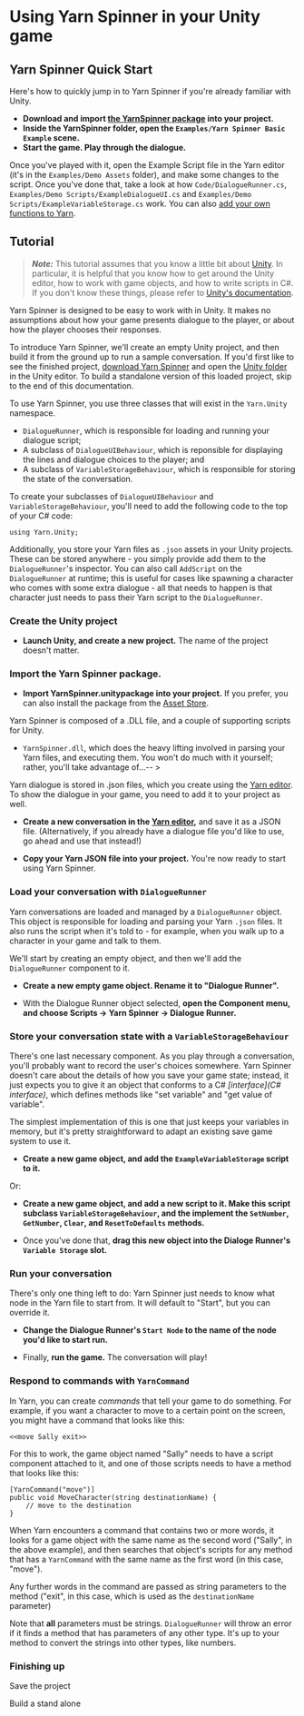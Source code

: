 # Using Yarn Spinner in your Unity game

## Yarn Spinner Quick Start

Here's how to quickly jump in to Yarn Spinner if you're already familiar with Unity.

* **Download and import [the YarnSpinner package](https://github.com/thesecretlab/YarnSpinner/releases) into your project.**
* **Inside the YarnSpinner folder, open the `Examples/Yarn Spinner Basic Example` scene.**
* **Start the game. Play through the dialogue.**

Once you've played with it, open the Example Script file in the Yarn editor (it's in the `Examples/Demo Assets` folder), and make some changes to the script. Once you've done that, take a look at how `Code/DialogueRunner.cs`, `Examples/Demo Scripts/ExampleDialogueUI.cs` and `Examples/Demo Scripts/ExampleVariableStorage.cs` work. You can also [add your own functions to Yarn](Extending.md).

## Tutorial

> ***Note:*** This tutorial assumes that you know a little bit about [Unity](http://www.unity3d.com). In particular, it is helpful that you know how to get around the Unity editor, how to work with game objects, and how to write scripts in C#. If you don't know these things, please refer to [Unity's documentation](http://unity3d.com/learn).

Yarn Spinner is designed to be easy to work with in Unity. It makes no assumptions about how your game presents dialogue to the player, or about how the player chooses their responses. 

To introduce Yarn Spinner, we'll create an empty Unity project, and then build it from the ground up to run a sample conversation. If you'd first like to  see the finished project, [download Yarn Spinner](https://github.com/thesecretlab/YarnSpinner/releases) and open the [Unity folder](https://github.com/thesecretlab/YarnSpinner/tree/master/Unity) in the Unity editor. To build a standalone version of this loaded project, skip to the end of this documentation.

To use Yarn Spinner, you use three classes that will exist in the `Yarn.Unity` namespace.

* `DialogueRunner`, which is responsible for loading and running your dialogue script;
* A subclass of `DialogueUIBehaviour`, which is reponsible for displaying the lines and dialogue choices to the player; and
* A subclass of `VariableStorageBehaviour`, which is responsible for storing the state of the conversation.

To create your subclasses of `DialogueUIBehaviour` and `VariableStorageBehaviour`, you'll need to add the following code to the top of your C# code:

    using Yarn.Unity;

Additionally, you store your Yarn files as `.json` assets in your Unity projects. These can be stored anywhere - you simply provide add them to the `DialogueRunner`'s inspector. You can also call `AddScript` on the `DialogueRunner` at runtime; this is useful for cases like spawning a character who comes with some extra dialogue - all that needs to happen is that character just needs to pass their Yarn script to the `DialogueRunner`.

### Create the Unity project

* **Launch Unity, and create a new project.** The name of the project doesn't matter.

### Import the Yarn Spinner package.

* **Import YarnSpinner.unitypackage into your project.** If you prefer, you can also install the package from the [Asset Store](TODO).


Yarn Spinner is composed of a .DLL file, and a couple of supporting scripts for Unity.

* `YarnSpinner.dll`, which does the heavy lifting involved in parsing your Yarn files, and executing them. You won't do much with it yourself; rather, you'll take advantage of...-- >

Yarn dialogue is stored in .json files, which you create using the [Yarn editor](http://github.com/infiniteammoinc/Yarn). To show the dialogue in your game, you need to add it to your project as well.

* **Create a new conversation in the [Yarn editor](http://www.github.com/infiniteammoinc/Yarn),** and save it as a JSON file. (Alternatively, if you already have a dialogue file you'd like to use, go ahead and use that instead!)

* **Copy your Yarn JSON file into your project.** You're now ready to start using Yarn Spinner.

<!-- (gif of dragging in the dialogue file) -->

### Load your conversation with `DialogueRunner`

Yarn conversations are loaded and managed by a `DialogueRunner` object. This object is responsible for loading and parsing your Yarn `.json` files. It also runs the script when it's told to - for example, when you walk up to a character in your game and talk to them.

We'll start by creating an empty object, and then we'll add the `DialogueRunner` component to it.

* **Create a new empty game object. Rename it to "Dialogue Runner".**

* With the Dialogue Runner object selected, **open the Component menu, and choose Scripts → Yarn Spinner → Dialogue Runner.**

<!-- (gif of adding component) -- >

Next, you need to add the Yarn files that you want to show. The Dialogue runner can load multiple Yarn files at the same time; the only requirement is that **no nodes are allowed to have the same name**. (This is a requirement that may change in the future.)

* **Drag your Yarn JSON file into the `Source Text` array.**

<!-- (gif of adding dialogue file) -- >

### Display your conversation with `DialogueUI`

Your game's dialogue needs to be shown to the user. Additionally, you need a way to let the player choose what their reaction is going to be.

Yarn Spinner makes no assumptions about how you want to handle your dialogue's UI. Want to present as simple list of options? That's fine. Want a fancy Mass Effect style radial menu? Totally cool. Want a totally bonkers gesture-based UI with a countdown timer? Oh man that would be sweet.

Yarn Spinner leaves all of the work of actually presenting the conversation up to you; all it's responsible for is delivering the lines that the player should see, and notifying Yarn Spinner about what response the user selected.

Yarn Spinner comes with an example script that uses Unity's UI system. It's a good place to start. 

<!-- TODO: This needs completion.
* **Select the Dialogue Runner,** , and drag the `ExampleDialogueUI` script onto it. 

The `ExampleDialogueUI` script uses a `Text` object to display the current line of dialogue, and a number of `Button` objects to display the possible choices a player can select. When Yarn Spinner has a line of dialogue, it displays it in the text field; when Yarn Spinner has a collection of choices, each button's text is set to the corresponding choice.

 -->

### Store your conversation state with a `VariableStorageBehaviour`

There's one last necessary component. As you play through a conversation, you'll probably want to record the user's choices somewhere. Yarn Spinner doesn't care about the details of how you save your game state; instead, it just expects you to give it an object that conforms to a C# *[interface](C# interface)*, which defines methods like "set variable" and "get value of variable".

The simplest implementation of this is one that just keeps your variables in memory, but it's pretty straightforward to adapt an existing save game system to use it.


* **Create a new game object, and add the `ExampleVariableStorage` script to it.**

Or:

* **Create a new game object, and add a new script to it. Make this script subclass `VariableStorageBehaviour`, and the implement the  `SetNumber`, `GetNumber`, `Clear`, and `ResetToDefaults` methods.**

* Once you've done that, **drag this new object into the Dialoge Runner's `Variable Storage` slot.**

### Run your conversation

There's only one thing left to do: Yarn Spinner just needs to know what node in the Yarn file to start from. It will default to "Start", but you can override it.

* **Change the Dialogue Runner's `Start Node` to the name of the node you'd like to start run.**

* Finally, **run the game.** The conversation will play!

		

### Respond to commands with `YarnCommand`

In Yarn, you can create *commands* that tell your game to do something. For example, if you want a character to move to a certain point on the screen, you might have a command that looks like this:

	<<move Sally exit>>

For this to work, the game object named "Sally" needs to have a script component attached to it, and one of those scripts needs to have a method that looks like this:

	[YarnCommand("move")]
	public void MoveCharacter(string destinationName) {
		// move to the destination
	}

When Yarn encounters a command that contains two or more words, it looks for a game object with the same name as the second word ("Sally", in the above example), and then searches that object's scripts for any method that has a `YarnCommand` with the same name as the first word (in this case, "move").

Any further words in the command are passed as string parameters to the method ("exit", in this case, which is used as the `destinationName` parameter)

Note that **all** parameters must be strings. `DialogueRunner` will throw an error if it finds a method that has parameters of any other type. It's up to your method to convert the strings into other types, like numbers.

### Finishing up

Save the project

Build a stand alone


